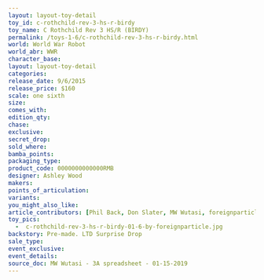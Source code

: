 ```yaml
---
layout: layout-toy-detail 
toy_id: c-rothchild-rev-3-hs-r-birdy
toy_name: C Rothchild Rev 3 HS/R (BIRDY)
permalink: /toys-1-6/c-rothchild-rev-3-hs-r-birdy.html
world: World War Robot
world_abr: WWR
character_base: 
layout: layout-toy-detail
categories: 
release_date: 9/6/2015
release_price: $160 
scale: one sixth
size: 
comes_with: 
edition_qty: 
chase: 
exclusive: 
secret_drop: 
sold_where: 
bamba_points: 
packaging_type: 
product_code: 0000000000000RMB
designer: Ashley Wood
makers: 
points_of_articulation: 
variants: 
you_might_also_like: 
article_contributors: [Phil Back, Don Slater, MW Wutasi, foreignparticle]
toy_pics: 
  -  c-rothchild-rev-3-hs-r-birdy-01-6-by-foreignparticle.jpg
backstory: Pre-made. LTD Surprise Drop
sale_type: 
event_exclusive: 
event_details: 
source_doc: MW Wutasi - 3A spreadsheet - 01-15-2019
---
```

